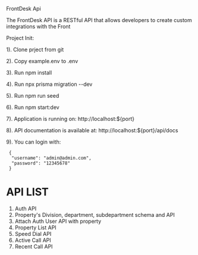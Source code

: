 FrontDesk Api

The FrontDesk API is a RESTful API that allows developers to create custom integrations with the Front

Project Init:

1). Clone prject from git

2). Copy example.env to .env

3). Run npm install

4). Run npx prisma migration --dev

5). Run npm run seed

6). Run npm start:dev

7). Application is running on: http://localhost:${port}

8). API documentation is available at: http://localhost:${port}/api/docs

9). You can login with:

```
 {
  "username": "admin@admin.com",
  "password": "12345678"
 }
```

# API LIST

1. Auth API
2. Property's Division, department, subdepartment schema and API
3. Attach Auth User API with property
4. Property List API
5. Speed Dial API
6. Active Call API
7. Recent Call API
